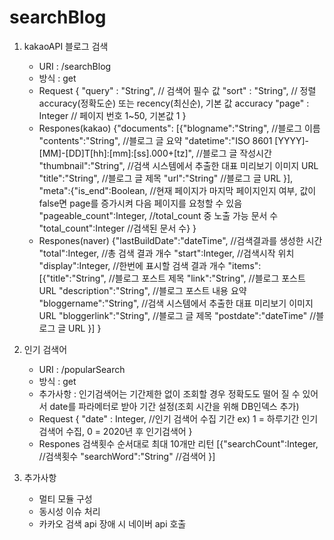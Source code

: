 # searchBlog

1. kakaoAPI 블로그 검색
   - URI : /searchBlog
   - 방식 : get
   - Request
     {
	     "query" : "String", // 검색어 필수 값
		 "sort" : "String", // 정렬 accuracy(정확도순) 또는 recency(최신순), 기본 값 accuracy
		 "page" : Integer // 페이지 번호 1~50, 기본값 1
	 }
   - Respones(kakao)
     {"documents":
	     [{"blogname":"String", //블로그 이름
		   "contents":"String", //블로그 글 요약
		   "datetime":"ISO 8601 [YYYY]-[MM]-[DD]T[hh]:[mm]:[ss].000+[tz]", //블로그 글 작성시간
		   "thumbnail":"String", //검색 시스템에서 추출한 대표 미리보기 이미지 URL
		   "title":"String", //블로그 글 제목
		   "url":"String" //블로그 글 URL
		   }], 
     "meta":{"is_end":Boolean, //현재 페이지가 마지막 페이지인지 여부, 값이 false면 page를 증가시켜 다음 페이지를 요청할 수 있음
	       "pageable_count":Integer, //total_count 중 노출 가능 문서 수
	       "total_count":Integer //검색된 문서 수}
	 }
   - Respones(naver)
     {"lastBuildDate":"dateTime",  //검색결과를 생성한 시간 
	  "total":Integer,  //총 검색 결과 개수 
	  "start":Integer,  //검색시작 위치
	  "display":Integer,  //한번에 표시할 검색 결과 개수 
	  "items":
	     [{"title":"String", //블로그 포스트 제목
		   "link":"String", //블로그 포스트 URL
		   "description":"String", //블로그 포스트 내용 요약
		   "bloggername":"String", //검색 시스템에서 추출한 대표 미리보기 이미지 URL
		   "bloggerlink":"String", //블로그 글 제목
		   "postdate":"dateTime" //블로그 글 URL
		  }]
	 }
	 
2. 인기 검색어
   - URI : /popularSearch
   - 방식 : get
   - 추가사항 : 인기검색어는 기간제한 없이 조회할 경우 정확도도 떨어 질 수 있어서 date를 파라메터로 받아 기간 설정(조회 시간을 위해 DB인덱스 추가)
   - Request
     {
	     "date" : Integer, //인기 검색어 수집 기간 ex) 1 = 하루기간 인기검색어 수집, 0 = 2020년 후 인기검색어
	 }
   - Respones
     검색횟수 순서대로 최대 10개만 리턴
     [{"searchCount":Integer, //검색횟수
	   "searchWord":"String"  //검색어
	 }]

3. 추가사항
   - 멀티 모듈 구성
   - 동시성 이슈 처리
   - 카카오 검색 api 장애 시 네이버 api 호출